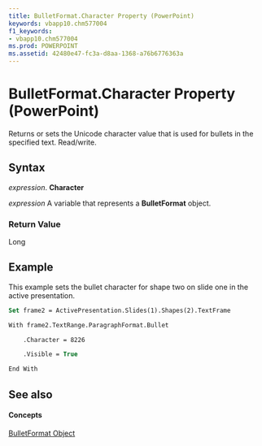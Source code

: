 ```yaml
---
title: BulletFormat.Character Property (PowerPoint)
keywords: vbapp10.chm577004
f1_keywords:
- vbapp10.chm577004
ms.prod: POWERPOINT
ms.assetid: 42480e47-fc3a-d8aa-1368-a76b6776363a
---
```



# BulletFormat.Character Property (PowerPoint)

Returns or sets the Unicode character value that is used for bullets in the specified text. Read/write.


## Syntax

 _expression_. **Character**

 _expression_ A variable that represents a **BulletFormat** object.


### Return Value

Long


## Example

This example sets the bullet character for shape two on slide one in the active presentation.


```vb
Set frame2 = ActivePresentation.Slides(1).Shapes(2).TextFrame

With frame2.TextRange.ParagraphFormat.Bullet

    .Character = 8226

    .Visible = True

End With
```


## See also


#### Concepts


[BulletFormat Object](bulletformat-object-powerpoint.md)

